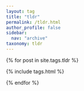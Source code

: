 ```yaml
---
layout: tag
title: "tldr"
permalink: /tldr.html
author_profile: false
sidebar:
  nav: "archive"
taxonomy: tldr
---
```


{% for post in site.tags.tldr %}

{% include tags.html %}

{% endfor %}
